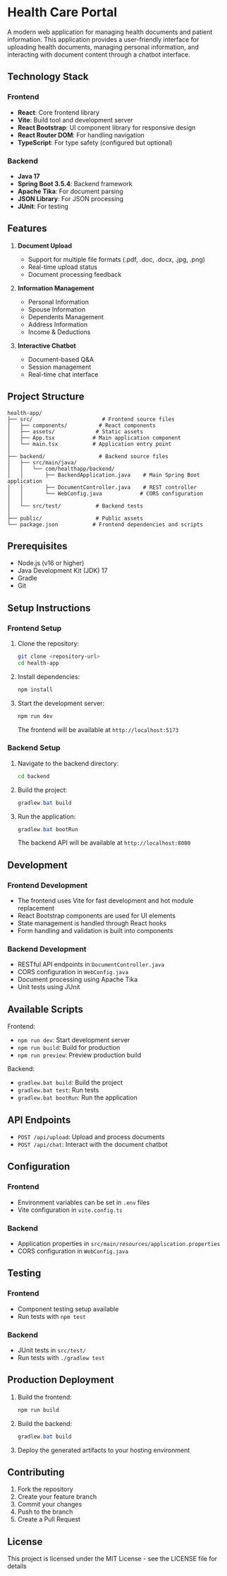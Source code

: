 # Health Care Portal

A modern web application for managing health documents and patient information. This application provides a user-friendly interface for uploading health documents, managing personal information, and interacting with document content through a chatbot interface.

## Technology Stack

### Frontend
- **React**: Core frontend library
- **Vite**: Build tool and development server
- **React Bootstrap**: UI component library for responsive design
- **React Router DOM**: For handling navigation
- **TypeScript**: For type safety (configured but optional)

### Backend
- **Java 17**
- **Spring Boot 3.5.4**: Backend framework
- **Apache Tika**: For document parsing
- **JSON Library**: For JSON processing
- **JUnit**: For testing

## Features

1. **Document Upload**
   - Support for multiple file formats (.pdf, .doc, .docx, .jpg, .png)
   - Real-time upload status
   - Document processing feedback

2. **Information Management**
   - Personal Information
   - Spouse Information
   - Dependents Management
   - Address Information
   - Income & Deductions

3. **Interactive Chatbot**
   - Document-based Q&A
   - Session management
   - Real-time chat interface

## Project Structure

```
health-app/
├── src/                      # Frontend source files
│   ├── components/          # React components
│   ├── assets/             # Static assets
│   ├── App.tsx            # Main application component
│   └── main.tsx           # Application entry point
│
├── backend/                 # Backend source files
│   ├── src/main/java/
│   │   └── com/healthapp/backend/
│   │       ├── BackendApplication.java    # Main Spring Boot application
│   │       ├── DocumentController.java    # REST controller
│   │       └── WebConfig.java            # CORS configuration
│   │
│   └── src/test/           # Backend tests
│
├── public/                 # Public assets
└── package.json           # Frontend dependencies and scripts
```

## Prerequisites

- Node.js (v16 or higher)
- Java Development Kit (JDK) 17
- Gradle
- Git

## Setup Instructions

### Frontend Setup

1. Clone the repository:
   ```bash
   git clone <repository-url>
   cd health-app
   ```

2. Install dependencies:
   ```bash
   npm install
   ```

3. Start the development server:
   ```bash
   npm run dev
   ```
   The frontend will be available at `http://localhost:5173`

### Backend Setup

1. Navigate to the backend directory:
   ```bash
   cd backend
   ```

2. Build the project:
   ```powershell
   gradlew.bat build
   ```

3. Run the application:
   ```powershell
   gradlew.bat bootRun
   ```
   The backend API will be available at `http://localhost:8080`

## Development

### Frontend Development
- The frontend uses Vite for fast development and hot module replacement
- React Bootstrap components are used for UI elements
- State management is handled through React hooks
- Form handling and validation is built into components

### Backend Development
- RESTful API endpoints in `DocumentController.java`
- CORS configuration in `WebConfig.java`
- Document processing using Apache Tika
- Unit tests using JUnit

## Available Scripts

Frontend:
- `npm run dev`: Start development server
- `npm run build`: Build for production
- `npm run preview`: Preview production build

Backend:
- `gradlew.bat build`: Build the project
- `gradlew.bat test`: Run tests
- `gradlew.bat bootRun`: Run the application

## API Endpoints

- `POST /api/upload`: Upload and process documents
- `POST /api/chat`: Interact with the document chatbot

## Configuration

### Frontend
- Environment variables can be set in `.env` files
- Vite configuration in `vite.config.ts`

### Backend
- Application properties in `src/main/resources/application.properties`
- CORS configuration in `WebConfig.java`

## Testing

### Frontend
- Component testing setup available
- Run tests with `npm test`

### Backend
- JUnit tests in `src/test/`
- Run tests with `./gradlew test`

## Production Deployment

1. Build the frontend:
   ```bash
   npm run build
   ```

2. Build the backend:
   ```powershell
   gradlew.bat build
   ```

3. Deploy the generated artifacts to your hosting environment

## Contributing

1. Fork the repository
2. Create your feature branch
3. Commit your changes
4. Push to the branch
5. Create a Pull Request

## License

This project is licensed under the MIT License - see the LICENSE file for details
